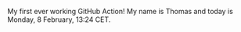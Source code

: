 My first ever working GitHub Action!
My name is Thomas and today is Monday, 8 February, 13:24 CET. 
